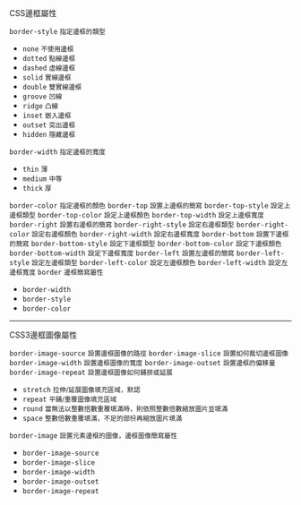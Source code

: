 CSS邊框屬性

`border-style` <small>指定邊框的類型</small>
	
- `none` <small>不使用邊框</small>
- `dotted` <small>點線邊框</small>
- `dashed` <small>虛線邊框</small>
- `solid` <small>實線邊框</small>
- `double` <small>雙實線邊框</small>
- `groove` <small>凹線</small>
- `ridge` <small>凸線</small>
- `inset` <small>嵌入邊框</small>
- `outset` <small>突出邊框</small>
- `hidden` <small>隱藏邊框</small>

`border-width` <small>指定邊框的寬度</small>
	
- `thin` <small>薄</small>
- `medium` <small>中等</small>
- `thick` <small>厚</small>

`border-color` <small>指定邊框的顏色</small>
`border-top` <small>設置上邊框的簡寫</small>
`border-top-style` <small>設定上邊框類型</small>
`border-top-color` <small>設定上邊框顏色</small>
`border-top-width` <small>設定上邊框寬度</small> 
`border-right` <small>設置右邊框的簡寫</small>
`border-right-style` <small>設定右邊框類型</small>
`border-right-color` <small>設定右邊框顏色</small>
`border-right-width` <small>設定右邊框寬度</small> 
`border-bottom` <small>設置下邊框的簡寫</small>
`border-bottom-style` <small>設定下邊框類型</small>
`border-bottom-color` <small>設定下邊框顏色</small>
`border-bottom-width` <small>設定下邊框寬度</small> 
`border-left` <small>設置左邊框的簡寫</small>
`border-left-style` <small>設定左邊框類型</small>
`border-left-color` <small>設定左邊框顏色</small>
`border-left-width` <small>設定左邊框寬度</small> 
`border` <small>邊框簡寫屬性</small>
	
- `border-width`
- `border-style`
- `border-color`

---

CSS3邊框圖像屬性

`border-image-source` <small>設置邊框圖像的路徑</small>
`border-image-slice` <small>設置如何裁切邊框圖像</small>
`border-image-width` <small>設置邊框圖像的寬度</small>
`border-image-outset` <small>設置邊框的偏移量</small>
`border-image-repeat` <small>設置邊框圖像如何鋪排或延展</small>
	
- `stretch` <small>拉伸/延展圖像填充區域，默認</small>
- `repeat` <small>平鋪/重覆圖像填充區域</small>
- `round` <small>當無法以整數倍數重覆填滿時，則依照整數倍數縮放圖片並填滿</small>
- `space` <small>整數倍數重覆填滿，不足的部份再縮放圖片填滿</small>

`border-image` <small>設置元素邊框的圖像，邊框圖像簡寫屬性</small>
	
- `border-image-source`
- `border-image-slice`
- `border-image-width`
- `border-image-outset`
- `border-image-repeat`